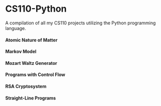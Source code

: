 # CS110-Python
A compilation of all my CS110 projects utilizing the Python programming language.


#### Atomic Nature of Matter


#### Markov Model


#### Mozart Waltz Generator


#### Programs with Control Flow


#### RSA Cryptosystem


#### Straight-Line Programs

